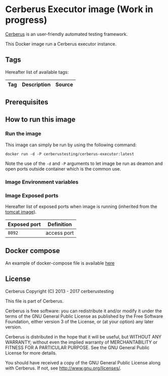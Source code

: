 # Cerberus Executor image (Work in progress)

[Cerberus](http://www.cerberus-testing.org/) is an user-friendly automated testing framework.

This Docker image run a Cerberus executor instance.

## Tags

Hereafter list of available tags:

Tag     | Description                        | Source
--------|------------------------------------|-------------------------------


## Prerequisites



## How to run this image

### Run the image

This image can simply be run by using the following command:

    docker run -d -P cerberustesting/cerberus-executor:latest

Note the use of the `-d` and `-P` arguments to let image be run as deamon and open ports outside container which is the common use.

### Image Environment variables



### Image Exposed ports

Hereafter list of exposed ports when image is running (inherited from the [tomcat image](https://hub.docker.com/_/tomcat/)).

Exposed port            | Definition
------------------------|---------------------------------------------------------
`8092`                  | access port


## Docker compose
An example of docker-compose file is available [here](https://github.com/cerberustesting/cerberus-source/tree/master/docker/compositions/cerberus-tomcat-mysql)


## License

Cerberus Copyright (C) 2013 - 2017 cerberustesting

This file is part of Cerberus.

Cerberus is free software: you can redistribute it and/or modify
it under the terms of the GNU General Public License as published by
the Free Software Foundation, either version 3 of the License, or
(at your option) any later version.

Cerberus is distributed in the hope that it will be useful,
but WITHOUT ANY WARRANTY; without even the implied warranty of
MERCHANTABILITY or FITNESS FOR A PARTICULAR PURPOSE.  See the
GNU General Public License for more details.

You should have received a copy of the GNU General Public License
along with Cerberus.  If not, see <http://www.gnu.org/licenses/>.

